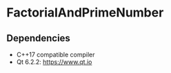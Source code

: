 # FactorialAndPrimeNumber
 
## Dependencies

* C++17 compatible compiler
* Qt 6.2.2: https://www.qt.io
